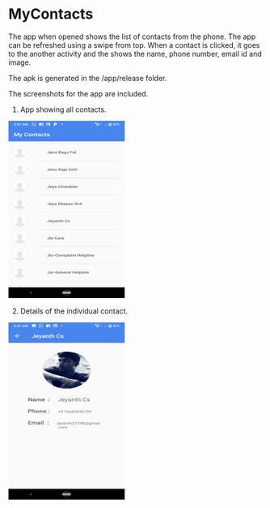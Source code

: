 # MyContacts

The app when opened shows the list of contacts from the phone. The app can be refreshed using a swipe from top.
When a contact is clicked, it goes to the another activity and the shows the name, phone number, email id and image.

The apk is generated in the /app/release folder.

The screenshots for the app are included.
1. App showing all contacts.
<img src="/Assets/Page1.png" alt="All contacts page" width="230" height="350">

2. Details of the individual contact.
<img src="/Assets/Page2.png" alt="All contacts page" width="230" height="350">
